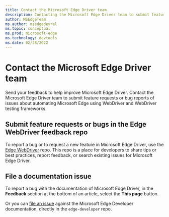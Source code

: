 ```yaml
---
title: Contact the Microsoft Edge Driver team
description: Contacting the Microsoft Edge Driver team to submit feature requests or bug reports of issues about automating Microsoft Edge.
author: MSEdgeTeam
ms.author: msedgedevrel
ms.topic: conceptual
ms.prod: microsoft-edge
ms.technology: devtools
ms.date: 02/28/2022
---
```

# Contact the Microsoft Edge Driver team

Send your feedback to help improve Microsoft Edge Driver.  Contact the Microsoft Edge Driver team to submit feature requests or bug reports of issues about automating Microsoft Edge using WebDriver and WebDriver testing frameworks.


<!-- ====================================================================== -->
## Submit feature requests or bugs in the Edge WebDriver feedback repo

To report a bug or to request a new feature in Microsoft Edge Driver, use the [Edge WebDriver](https://github.com/MicrosoftEdge/EdgeWebDriver) repo.  This repo is a place for developers to share tips or best practices, report feedback, or search existing issues for Microsoft Edge Driver.


<!-- ====================================================================== -->
## File a documentation issue

To report a bug with the documentation of Microsoft Edge Driver, in the **Feedback** section at the bottom of an article, select the **This page** button.

Or you can [file an issue](https://github.com/MicrosoftDocs/edge-developer/issues/new?title=[Edge%20WebDriver%20Docs%20Feedback]) against the Microsoft Edge Developer documentation, directly in the `edge-developer` repo.
